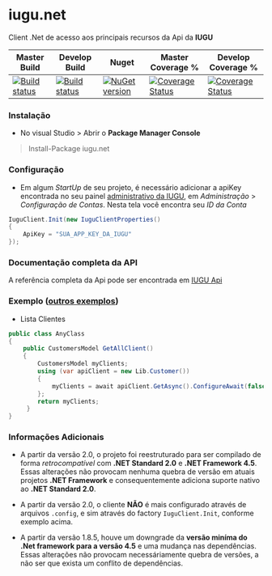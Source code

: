 # iugu.net
Client .Net de acesso aos principais recursos da Api da **IUGU**

 Master Build | Develop Build | Nuget | Master Coverage % | Develop Coverage % |
--------------|---------------|------------|----------- |-----------|
|[![Build status](https://ci.appveyor.com/api/projects/status/aoicbabfky8vtvy3/branch/master?svg=true)](https://ci.appveyor.com/project/rscouto/iugu-net/branch/master) | [![Build status](https://ci.appveyor.com/api/projects/status/aox0w63vmeiapfjy?svg=true)](https://ci.appveyor.com/project/rscouto/iugu-net-fx8qt) | [![NuGet version](https://badge.fury.io/nu/iugu.net.svg)](https://badge.fury.io/nu/iugu.net) | [![Coverage Status](https://coveralls.io/repos/github/iugu/iugu-net/badge.svg?branch=master)](https://coveralls.io/github/iugu/iugu-net?branch=master)|[![Coverage Status](https://coveralls.io/repos/github/iugu/iugu-net/badge.svg?branch=master)](https://coveralls.io/github/iugu/iugu-net?branch=develop)



### Instalação

* No visual Studio > Abrir o **Package Manager Console**

> Install-Package iugu.net

### Configuração

* Em algum *StartUp* de seu projeto, é necessário adicionar a apiKey encontrada no seu painel [administrativo da IUGU](https://iugu.com/a/administration), em *Administração* > *Configuração de Contas*. Nesta tela você encontra seu *ID da Conta* 

```csharp
IuguClient.Init(new IuguClientProperties()
{
    ApiKey = "SUA_APP_KEY_DA_IUGU"
});
```
### Documentação completa da API
A referência completa da Api pode ser encontrada em [IUGU Api](https://iugu.com/referencias/api)

### Exemplo ([outros exemplos](https://github.com/iugu/iugu-net/tree/develop/iugu.net.IntegratedTests))

* Lista Clientes

```csharp
public class AnyClass
{
    public CustomersModel GetAllClient()
    {
        CustomersModel myClients;
        using (var apiClient = new Lib.Customer())
        {
            myClients = await apiClient.GetAsync().ConfigureAwait(false);
        };
        return myClients;
     }
}
```

### Informações Adicionais
* A partir da versão 2.0, o projeto foi reestruturado para ser compilado de forma *retrocompatível* com **.NET Standard 2.0** e **.NET Framework 4.5**.
Essas alterações não provocam nenhuma quebra de versão em atuais projetos **.NET Framework** e consequentemente adiciona suporte nativo ao **.NET Standard 2.0**.

* A partir da versão 2.0, o cliente **NÃO** é mais configurado através de arquivos `.config`, e sim através do factory `IuguClient.Init`, conforme exemplo acima.

* A partir da versão 1.8.5, houve um downgrade da **versão miníma do .Net framework para a versão 4.5** e uma mudança nas dependências.
Essas alterações não provocam necessáriamente quebra de versões, a não ser que exista um conflito de dependências.